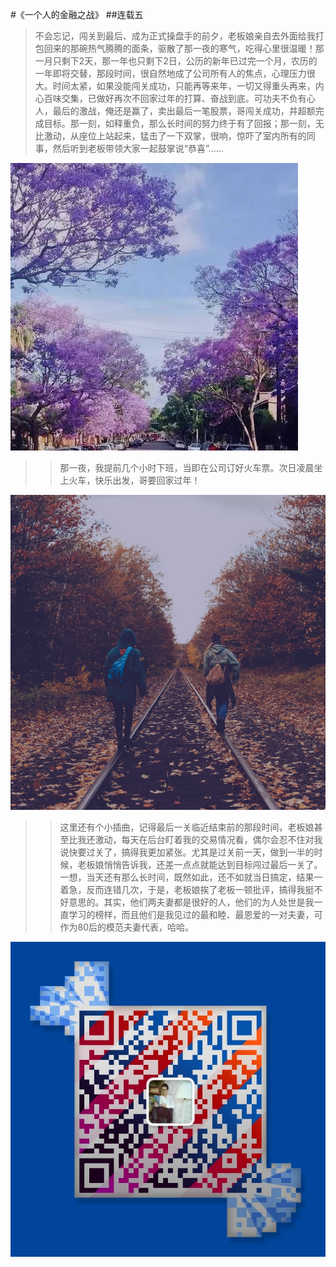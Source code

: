 #《一个人的金融之战》
##连载五
>不会忘记，闯关到最后、成为正式操盘手的前夕，老板娘亲自去外面给我打包回来的那碗热气腾腾的面条，驱散了那一夜的寒气，吃得心里很温暖！那一月只剩下2天，那一年也只剩下2日，公历的新年已过完一个月，农历的一年即将交替，那段时间，很自然地成了公司所有人的焦点，心理压力很大。时间太紧，如果没能闯关成功，只能再等来年，一切又得重头再来，内心百味交集，已做好再次不回家过年的打算、奋战到底。可功夫不负有心人，最后的激战，俺还是赢了，卖出最后一笔股票，哥闯关成功，并超额完成目标。那一刻，如释重负，那么长时间的努力终于有了回报；那一刻，无比激动，从座位上站起来，猛击了一下双掌，很响，惊吓了室内所有的同事，然后听到老板带领大家一起鼓掌说“恭喜”……﻿﻿﻿﻿﻿﻿﻿
> 

![](./_image/梦回春天.jpg)
>>那一夜，我提前几个小时下班，当即在公司订好火车票。次日凌晨坐上火车，快乐出发，哥要回家过年！﻿﻿﻿﻿﻿﻿﻿

![](./_image/少年游.jpg)

>>这里还有个小插曲，记得最后一关临近结束前的那段时间，老板娘甚至比我还激动，每天在后台盯着我的交易情况看，偶尔会忍不住对我说快要过关了，搞得我更加紧张。尤其是过关前一天，做到一半的时候，老板娘悄悄告诉我，还差一点点就能达到目标闯过最后一关了。一想，当天还有那么长时间，既然如此，还不如就当日搞定，结果一着急，反而连错几次，于是，老板娘挨了老板一顿批评，搞得我挺不好意思的。其实，他们两夫妻都是很好的人，他们的为人处世是我一直学习的榜样，而且他们是我见过的最和睦、最恩爱的一对夫妻，可作为80后的模范夫妻代表，哈哈。﻿﻿﻿﻿﻿﻿﻿﻿


![](./_image/weixinerweima.jpeg)

>


